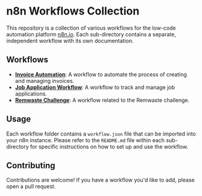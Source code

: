 # n8n Workflows Collection

This repository is a collection of various workflows for the low-code automation platform [n8n.io](https://n8n.io/). Each sub-directory contains a separate, independent workflow with its own documentation.

## Workflows

-   [**Invoice Automation**](./n8n-invoice-automation/): A workflow to automate the process of creating and managing invoices.
-   [**Job Application Workflow**](./n8n-job-application-workflow/): A workflow to track and manage job applications.
-   [**Remwaste Challenge**](./n8n-remwaste-challenge/): A workflow related to the Remwaste challenge.

## Usage

Each workflow folder contains a `workflow.json` file that can be imported into your n8n instance. Please refer to the `README.md` file within each sub-directory for specific instructions on how to set up and use the workflow.

## Contributing

Contributions are welcome! If you have a workflow you'd like to add, please open a pull request.
